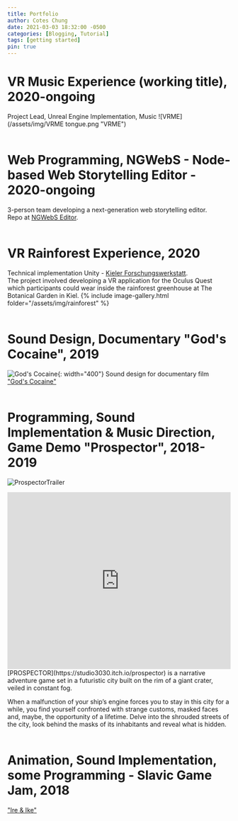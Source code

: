 ```yaml
---
title: Portfolio
author: Cotes Chung
date: 2021-03-03 18:32:00 -0500
categories: [Blogging, Tutorial]
tags: [getting started]
pin: true
---
```


VR Music Experience (working title), 2020-ongoing
====================
Project Lead, Unreal Engine Implementation, Music
![VRME](/assets/img/VRME tongue.png "VRME")
<br/><br/>

Web Programming, NGWebS - Node-based Web Storytelling Editor - 2020-ongoing
====================
3-person team developing a next-generation web storytelling editor.<br/>
Repo at [NGWebS Editor](https://github.com/pekasen/ngwebs-editor).
<br/><br/>

VR Rainforest Experience, 2020
====================
Technical implementation Unity - [Kieler Forschungswerkstatt](https://www.forschungs-werkstatt.de/allgemein/virtual-reality-in-der-kieler-forschungswerkstatt/).<br/>
The project involved developing a VR application for the Oculus Quest which participants could wear inside the rainforest greenhouse at The Botanical Garden in Kiel.
{% include image-gallery.html folder="/assets/img/rainforest" %}
<br/><br/>

Sound Design, Documentary "God's Cocaine", 2019
====================
![God's Cocaine](/assets/img/Plakat_Gods_Cocaine_Presse.jpg){: width="400"}
Sound design for documentary film ["God's Cocaine"](http://godscocaine.com/)
<br/><br/>

Programming, Sound Implementation & Music Direction, Game Demo "Prospector", 2018-2019
====================
![ProspectorTrailer](https://youtu.be/j8Mv7AojpKQ "Prospector")
<iframe width="100%" height="400" src="https://www.youtube.com/embed/j8Mv7AojpKQ" frameborder="0" allow="accelerometer; autoplay; clipboard-write; encrypted-media; gyroscope; picture-in-picture" allowfullscreen></iframe>
[PROSPECTOR](https://studio3030.itch.io/prospector) is a narrative adventure game set in a futuristic city built on the rim of a giant crater, veiled in constant fog.

When a malfunction of your ship’s engine forces you to stay in this city for a while, you find yourself confronted with strange customs, masked faces and, maybe, the opportunity of a lifetime. Delve into the shrouded streets of the city, look behind the masks of its inhabitants and reveal what is hidden.
<br/><br/>

Animation, Sound Implementation, some Programming - Slavic Game Jam, 2018
====================
["Ire & Ike"](https://yesweplaytested.itch.io/ire-and-ike)
<br/><br/>